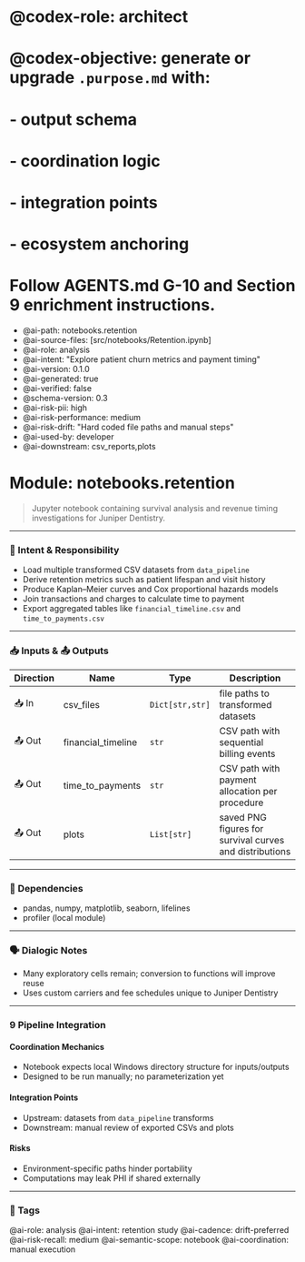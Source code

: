 # @codex-role: architect
# @codex-objective: generate or upgrade `.purpose.md` with:
# - output schema
# - coordination logic
# - integration points
# - ecosystem anchoring
# Follow AGENTS.md G-10 and Section 9 enrichment instructions.
- @ai-path: notebooks.retention
- @ai-source-files: [src/notebooks/Retention.ipynb]
- @ai-role: analysis
- @ai-intent: "Explore patient churn metrics and payment timing"
- @ai-version: 0.1.0
- @ai-generated: true
- @ai-verified: false
- @schema-version: 0.3
- @ai-risk-pii: high
- @ai-risk-performance: medium
- @ai-risk-drift: "Hard coded file paths and manual steps"
- @ai-used-by: developer
- @ai-downstream: csv_reports,plots

# Module: notebooks.retention
> Jupyter notebook containing survival analysis and revenue timing investigations for Juniper Dentistry.

---

### 🎯 Intent & Responsibility
- Load multiple transformed CSV datasets from `data_pipeline`
- Derive retention metrics such as patient lifespan and visit history
- Produce Kaplan–Meier curves and Cox proportional hazards models
- Join transactions and charges to calculate time to payment
- Export aggregated tables like `financial_timeline.csv` and `time_to_payments.csv`

---

### 📥 Inputs & 📤 Outputs
| Direction | Name | Type | Description |
|-----------|------|------|-------------|
| 📥 In | csv_files | `Dict[str,str]` | file paths to transformed datasets |
| 📤 Out | financial_timeline | `str` | CSV path with sequential billing events |
| 📤 Out | time_to_payments | `str` | CSV path with payment allocation per procedure |
| 📤 Out | plots | `List[str]` | saved PNG figures for survival curves and distributions |

---

### 🔗 Dependencies
- pandas, numpy, matplotlib, seaborn, lifelines
- profiler (local module)

---

### 🗣 Dialogic Notes
- Many exploratory cells remain; conversion to functions will improve reuse
- Uses custom carriers and fee schedules unique to Juniper Dentistry

---

### 9 Pipeline Integration
#### Coordination Mechanics
- Notebook expects local Windows directory structure for inputs/outputs
- Designed to be run manually; no parameterization yet

#### Integration Points
- Upstream: datasets from `data_pipeline` transforms
- Downstream: manual review of exported CSVs and plots

#### Risks
- Environment-specific paths hinder portability
- Computations may leak PHI if shared externally

---

### 🧠 Tags
@ai-role: analysis
@ai-intent: retention study
@ai-cadence: drift-preferred
@ai-risk-recall: medium
@ai-semantic-scope: notebook
@ai-coordination: manual execution
